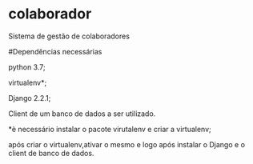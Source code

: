 # colaborador
Sistema de gestão de colaboradores

#Dependências necessárias

python 3.7;

virtualenv*;

Django 2.2.1;

Client de um banco de dados a ser utilizado.


*è necessário instalar o pacote virutalenv e criar a virtualenv; 

após criar o virtualenv,ativar o mesmo e logo após instalar o Django e o client de banco de dados.

